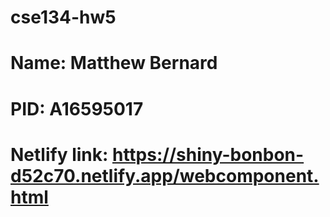 # cse134-hw5
# Name: Matthew Bernard
# PID: A16595017
# Netlify link: https://shiny-bonbon-d52c70.netlify.app/webcomponent.html
